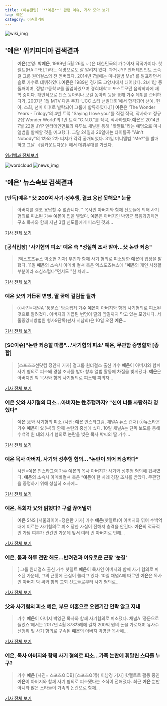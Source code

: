 ```yaml
---
title: (이슈클립) '**예은**' 관련 이슈, 기사 모아 보기
tag: 예은
category: 이슈클리핑
---
```

![wiki_img](https://user-images.githubusercontent.com/42597476/44503234-41136a80-a6d0-11e8-9071-6fc6418eafe4.png)
## **'**예은**'** 위키피디아 검색결과
>**예은**(본명: 박**예은**, 1989년 5월 26일 ~ )은 대한민국의 가수이자 작곡가이다. 핫펠트(HA:TFELT)라는 예명으로도 잘 알려져 있다. 과거 JYP 엔터테인먼트 소속 걸 그룹 원더걸스의 전 멤버였다. 2014년 7월에는 미니앨범 Me? 를 발표하면서 솔로 가수로 데뷔하였다.**예은**은 1989년 경기도 고양시에서 태어났다. 2녀 1남 중 둘째이며, 정발고등학교를 졸업하였으며 경희대학교 포스트모던 음악학과에 재학 중이다. 개인적으로 댄스 동아리나 보컬 동아리 등을 통해 가수 데뷔를 준비하다가, 2007년 1월 MTV·다음 주최 ‘UCC 스타 선발대회’에서 합격되어 선예, 현아, 소희, 선미 이후로 발탁되어 그룹에 합류하였다.[1] **예은**은 'The Wonder Years - Trilogy'의 4번 트랙 "Saying I love you"를 직접 작곡, 작사하고 정규 2집'Wonder World'의 1번 트랙 "G.N.O."를 작곡, 작사하였다.**예은**은 2014년 7월 22일 JYP 엔터테인먼트의 유투브 채널을 통해 "핫펠트"라는 예명으로 미니앨범을 발매할 것을 예고했다. 그달 24일과 26일에는 타이틀곡 "Ain't Nobody"의 1차와 2차 티저가 각각 공개되었다. 31일 미니앨범 "Me?"를 발매하고 그날 《엠카운트다운》에서 데뷔무대를 가졌다.

<a href="https://ko.wikipedia.org/wiki/예은" target="_blank">위키백과 전체보기</a>

![wordcloud](https://s3.ap-northeast-2.amazonaws.com/lyrics101-wordcloud/2018-09-11-1536637858.png)
![news_img](https://user-images.githubusercontent.com/42597476/44507050-1206f400-a6e4-11e8-8d98-7ffbfebb353f.png)
## **'**예은**'** 뉴스속보 검색결과
### [단독]**예은** "父 200억 사기·성추행, 결코 용납 못해요" 눈물

>아버지를 결코 용납할 수 없습니다. ” 목사인 아버지와 함께 신도들에 의해 사기 혐의로 피소된 가수 **예은**이 입을 열었다. **예은**은 아버지인 박영균 복음과경제연구소 목사와 함께 지난 3월 신도들에게 피소된 것과...

<a href="http://starin.edaily.co.kr/news/newspath.asp?newsid=01210326619339136" target="_blank">기사 전체 보기</a>

### [공식입장] '사기혐의 피소' **예은** 측 "성실히 조사 받아…父 논란 죄송"

>[엑스포츠뉴스 박소현 기자] 부친과 함께 사기 혐의로 피소당한 **예은**이 입장을 밝혔다.   11일 **예은**의 소속사 아메바 컬쳐 측은 엑스포츠뉴스에 "**예은**의 개인 사생활 부분이라 조심스럽다"면서도 "한 차례...

<a href="http://www.xportsnews.com/?ac=article_view&entry_id=1017828" target="_blank">기사 전체 보기</a>

### **예은** 父의 거듭된 변명, 딸 꿈에 걸림돌 될까

>ⓒ사진=채널A '풍문쇼' 방송캡처 가수 **예은**이 아버지와 함께 사기혐의로 피소된 것으로 알려졌다. 아버지의 거듭된 변명이 딸의 앞길까지 막고 있는 모양새다. 서울중앙지방법원 형사9단독(판사 서삼희)은 10일 오전 **예은**...

<a href="http://www.dailian.co.kr/news/view/738442/?sc=naver" target="_blank">기사 전체 보기</a>

### [SC이슈]"논란 죄송할 따름"…'사기혐의 피소' **예은**, 무관함 증명할까 [종합]

>[스포츠조선닷컴 정안지 기자] 걸그룹 원더걸스 출신 가수 **예은**이 아버지와 함께 사기 혐의로 피소돼 경찰 조사를 받아 향후 앨범 활동에 차질을 빚게됐다. **예은**은 아버지인 박 목사와 함께 사기혐의로 피소돼 피의자...

<a href="http://sports.chosun.com/news/ntype.htm?id=201809120100089570006962&servicedate=20180911" target="_blank">기사 전체 보기</a>

### **예은** 父와 사기혐의 피소…아버지는 性추행까지? "신이 너를 사랑하라 명했다"

>**예은** 父와 사기혐의 피소 (사진: **예은** 인스타그램, 채널A 뉴스 캡처) ⓒ뉴스타운 가수 **예은**이 父(부)와 함께 논란의 중심에 섰다. 10일 채널A는 단독 보도를 통해 수백억 원 대의 사기 혐의로 논란을 빚은 목사 박씨의 딸 가수...

<a href="http://www.newstown.co.kr/news/articleView.html?idxno=340062" target="_blank">기사 전체 보기</a>

### **예은** 목사 아버지, 사기와 성추행 혐의…“논란이 되어 죄송하다”

>사진=**예은** 인스타그램 가수 **예은**의 목사 아버지가 사기와 성추행 혐의에 휩싸였다. **예은**의 소속사 아메바컬쳐 측은 “**예은**이 한 차례 경찰 조사를 받았다.  무관함을 증명하기 위해 성실히 조사에...

<a href="http://www.hkbs.co.kr/news/articleView.html?idxno=483412" target="_blank">기사 전체 보기</a>

### **예은**, 목회자 父와 얽혔다? 구설 끊어낼까

>**예은** SNS [서울와이어=정은란 기자] 가수 **예은**(핫펠트)이 아버지와 엮여 수백억대에 이르는 사기혐의로 피소 당한 사실이 전해져 충격을 안긴다. **예은**의 적극적인 가담 여부가 관건인 가운데 앞서 여러 번 아버지로 인해...

<a href="http://www.seoulwire.com/news/articleView.html?idxno=26003" target="_blank">기사 전체 보기</a>

### **예은**, 불과 하루 전만 해도…반려견과 여유로운 근황 '눈길'

>[ 그룹 원더걸스 출신 가수 핫펠트 **예은**이 목사인 아버지와 함께 사기 혐의로 피소된 가운데, 그의 근황에 관심이 쏠리고 있다. 10일 채널A에 따르면 **예은**은 목사인 아버지 박 씨와 함께 교회 신도들로부터 사기 혐의로...

<a href="http://www.mydaily.co.kr/new_yk/html/read.php?newsid=201809111124361536&ext=na" target="_blank">기사 전체 보기</a>

### 父와 사기혐의 피소 **예은**, 부모 이혼으로 오랜기간 연락 않고 지내

>가수 **예은**이 아버지 박영균 목사와 함께 사기혐의로 피소됐다. 채널A '풍문으로 들었쇼'에서는 2017년 4월 878차례에 걸쳐 200억 원의 돈을 가로채며 유사수신행위 및 사기 혐의로 구속된 **예은**의 아버지 박영균 목사에...

<a href="http://www.yeongnam.com/mnews/newsview.do?mode=newsView&newskey=20180911.990011056281855" target="_blank">기사 전체 보기</a>

### **예은**, 목사 아버지와 함께 사기 혐의로 피소...가족 논란에 휘말린 스타들 누구?

>가수 **예은** [사진= 스포츠Q DB] [스포츠Q(큐) 이남경 기자] 핫펠트로 활동 중인 **예은**이 아버지와 함께 사기 혐의로 피소됐다는 소식이 전해졌다.  최근 **예은** 뿐만 아니라 많은 스타들이 가족의 논란으로 함께...

<a href="http://www.sportsq.co.kr/news/articleView.html?idxno=302304" target="_blank">기사 전체 보기</a>


